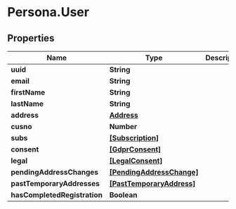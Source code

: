 # Persona.User

## Properties

Name | Type | Description | Notes
------------ | ------------- | ------------- | -------------
**uuid** | **String** |  | 
**email** | **String** |  | 
**firstName** | **String** |  | [optional] 
**lastName** | **String** |  | [optional] 
**address** | [**Address**](Address.md) |  | [optional] 
**cusno** | **Number** |  | 
**subs** | [**[Subscription]**](Subscription.md) |  | 
**consent** | [**[GdprConsent]**](GdprConsent.md) |  | 
**legal** | [**[LegalConsent]**](LegalConsent.md) |  | 
**pendingAddressChanges** | [**[PendingAddressChange]**](PendingAddressChange.md) |  | [optional] 
**pastTemporaryAddresses** | [**[PastTemporaryAddress]**](PastTemporaryAddress.md) |  | 
**hasCompletedRegistration** | **Boolean** |  | 


